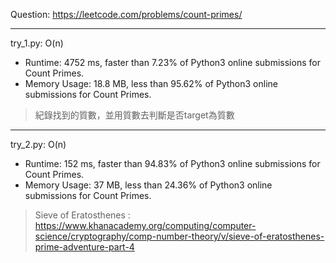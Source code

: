 Question: https://leetcode.com/problems/count-primes/

---

try_1.py: O(n)
* Runtime: 4752 ms, faster than 7.23% of Python3 online submissions for Count Primes.
* Memory Usage: 18.8 MB, less than 95.62% of Python3 online submissions for Count Primes.

> 紀錄找到的質數，並用質數去判斷是否target為質數

---

try_2.py: O(n)
* Runtime: 152 ms, faster than 94.83% of Python3 online submissions for Count Primes.
* Memory Usage: 37 MB, less than 24.36% of Python3 online submissions for Count Primes.

> Sieve of Eratosthenes : https://www.khanacademy.org/computing/computer-science/cryptography/comp-number-theory/v/sieve-of-eratosthenes-prime-adventure-part-4
